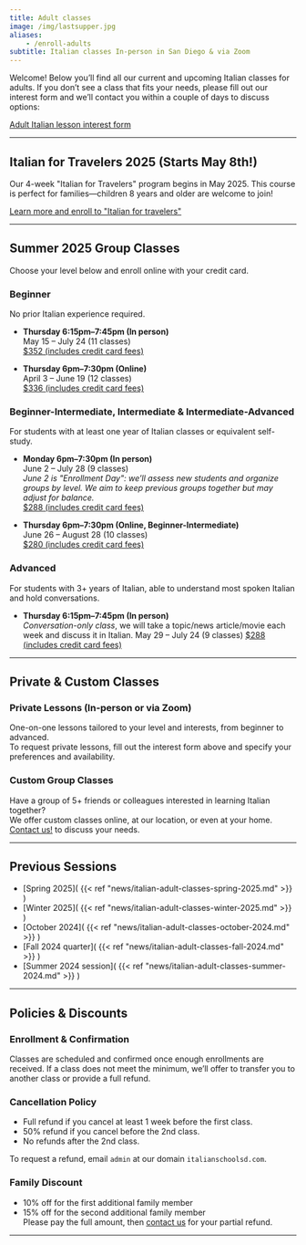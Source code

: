 ```yaml
---
title: Adult classes
image: /img/lastsupper.jpg
aliases:
    - /enroll-adults
subtitle: Italian classes In-person in San Diego & via Zoom
---
```


Welcome! Below you’ll find all our current and upcoming Italian classes for adults. If you don’t see a class that fits your needs, please fill out our interest form and we’ll contact you within a couple of days to discuss options:

<div class="tc">
<a href="https://forms.gle/LHR7Htpeb3mQzV838" class="btn raise">Adult Italian lesson interest form</a>
</div>

---

## Italian for Travelers 2025 (Starts May 8th!)

Our 4-week "Italian for Travelers" program begins in May 2025. This course is perfect for families—children 8 years and older are welcome to join!

<div class="tc">
<a href="/travelers" class="btn raise">Learn more and enroll to "Italian for travelers"</a>
</div>

---

## Summer 2025 Group Classes

Choose your level below and enroll online with your credit card.

### Beginner

No prior Italian experience required.

- **Thursday 6:15pm–7:45pm (In person)**  
  May 15 – July 24 (11 classes)  
  [$352 (includes credit card fees)]()

- **Thursday 6pm–7:30pm (Online)**  
  April 3 – June 19 (12 classes)  
  [$336 (includes credit card fees)](https://link.waveapps.com/5yxb67-bpzzsr)

### Beginner-Intermediate, Intermediate & Intermediate-Advanced

For students with at least one year of Italian classes or equivalent self-study.

- **Monday 6pm–7:30pm (In person)**  
  June 2 – July 28 (9 classes)  
  *June 2 is "Enrollment Day": we’ll assess new students and organize groups by level. We aim to keep previous groups together but may adjust for balance.*  
  [$288 (includes credit card fees)](https://link.waveapps.com/vzkf75-5xbnxw)

- **Thursday 6pm–7:30pm (Online, Beginner-Intermediate)**  
  June 26 – August 28 (10 classes)  
  [$280 (includes credit card fees)]()

### Advanced

For students with 3+ years of Italian, able to understand most spoken Italian and hold conversations.

- **Thursday 6:15pm–7:45pm (In person)**  
  *Conversation-only class*, we will take a topic/news article/movie each week and discuss it in Italian.
  May 29 – July 24 (9 classes)
  [$288 (includes credit card fees)]()

---

## Private & Custom Classes

### Private Lessons (In-person or via Zoom)

One-on-one lessons tailored to your level and interests, from beginner to advanced.  
To request private lessons, fill out the interest form above and specify your preferences and availability.

### Custom Group Classes

Have a group of 5+ friends or colleagues interested in learning Italian together?  
We offer custom classes online, at our location, or even at your home. [Contact us!](/contact) to discuss your needs.

---

## Previous Sessions

- [Spring 2025]( {{< ref "news/italian-adult-classes-spring-2025.md" >}} )
- [Winter 2025]( {{< ref "news/italian-adult-classes-winter-2025.md" >}} )
- [October 2024]( {{< ref "news/italian-adult-classes-october-2024.md" >}} )
- [Fall 2024 quarter]( {{< ref "news/italian-adult-classes-fall-2024.md" >}} )
- [Summer 2024 session]( {{< ref "news/italian-adult-classes-summer-2024.md" >}} )

---

## Policies & Discounts

### Enrollment & Confirmation

Classes are scheduled and confirmed once enough enrollments are received. If a class does not meet the minimum, we’ll offer to transfer you to another class or provide a full refund.

### Cancellation Policy

- Full refund if you cancel at least 1 week before the first class.
- 50% refund if you cancel before the 2nd class.
- No refunds after the 2nd class.

To request a refund, email `admin` at our domain `italianschoolsd.com`.

### Family Discount

- 10% off for the first additional family member
- 15% off for the second additional family member  
Please pay the full amount, then [contact us](https://www.italianschoolsd.com/contact/) for your partial refund.

---
